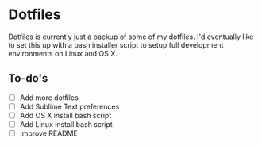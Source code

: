 # Dotfiles

Dotfiles is currently just a backup of some of my dotfiles. I'd eventually like
to set this up with a bash installer script to setup full development environments on
Linux and OS X.

## To-do's

- [ ] Add more dotfiles
- [ ] Add Sublime Text preferences
- [ ] Add OS X install bash script
- [ ] Add Linux install bash script
- [ ] Improve README

